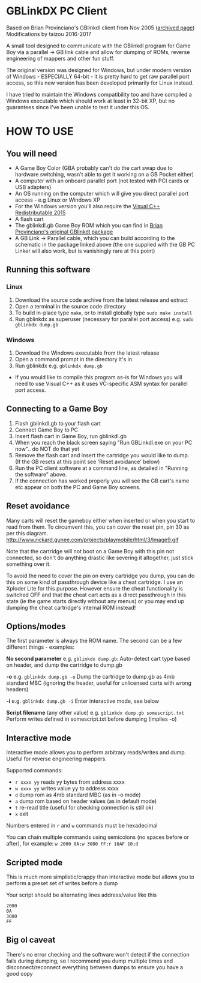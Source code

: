GBLinkDX PC Client
==================
Based on Brian Provinciano's GBlinkdl client from Nov 2005
([archived page](http://web.archive.org/web/20070203014624/http://www.bripro.com/low/hardware/index.php?page=gblinkdl))
Modifications by taizou 2016-2017

A small tool designed to communicate with the GBlinkdl program for Game Boy via a parallel -> GB link cable and allow
for dumping of ROMs, reverse engineering of mappers and other fun stuff.

The original version was designed for Windows, but under modern version of Windows - ESPECIALLY 64-bit - it is pretty
hard to get raw parallel port access, so this new version has been developed primarily for Linux instead.

I have tried to maintain the Windows compatibility too and have compiled a Windows executable which should work at least
in 32-bit XP, but no guarantees since I've been unable to test it under this OS.

HOW TO USE
==========

You will need
-------------

* A Game Boy Color (GBA probably can't do the cart swap due to hardware switching, wasn't able to get it working on a GB
  Pocket either)
* A computer with an onboard parallel port (not tested with PCI cards or USB adapters)
* An OS running on the computer which will give you direct parallel port access - e.g Linux or Windows XP
* For the Windows version you'll also require the 
  [Visual C++ Redistributable 2015](https://www.microsoft.com/en-us/download/details.aspx?id=48145)
* A flash cart
* The gblinkdl.gb Game Boy ROM which you can find in
  [Brian Provinciano's original GBlinkdl package](http://web.archive.org/web/20070203014624/http://www.bripro.com/low/hardware/gblinkdl/files/gblinkdl.zip)
* A GB Link -> Parallel cable, which you can build according to the schematic in the package linked above (the one
  supplied with the GB PC Linker will also work, but is vanishingly rare at this point)

Running this software
--------------------

### Linux
1. Download the source code archive from the latest release and extract
2. Open a terminal in the source code directory
3. To build in-place type `make`, or to install globally type `sudo make install`
4. Run gblinkdx as superuser (necessary for parallel port access) e.g. `sudo gblinkdx dump.gb`

### Windows
1. Download the Windows executable from the latest release
2. Open a command prompt in the directory it's in
3. Run gblinkdx e.g. `gblinkdx dump.gb`

* If you would like to compile this program as-is for Windows you will need to use Visual C++
  as it uses VC-specific ASM syntax for parallel port access.

Connecting to a Game Boy
------------------------

1. Flash gblinkdl.gb to your flash cart
2. Connect Game Boy to PC
3. Insert flash cart in Game Boy, run gblinkdl.gb
4. When you reach the black screen saying "Run GBLinkdl.exe on your PC now".. do NOT do that yet
5. Remove the flash cart and insert the cartridge you would like to dump. (If the GB resets at this point see
   'Reset avoidance' below)
6. Run the PC client software at a command line, as detailed in "Running the software" above.
7. If the connection has worked properly you will see the GB cart's name etc appear on both the PC and Game Boy screens.

Reset avoidance
---------------

Many carts will reset the gameboy either when inserted or when you start to read from them. To circumvent this, you can
cover the reset pin, pin 30 as per this diagram. http://www.rickard.gunee.com/projects/playmobile/html/3/Image9.gif

Note that the cartridge will not boot on a Game Boy with this pin not connected, so don't do anything drastic like
severing it altogether, just stick something over it.

To avoid the need to cover the pin on every cartridge you dump, you can do this on some kind of passthrough device like
a cheat cartridge. I use an Xploder Lite for this purpose. However ensure the cheat functionality is switched OFF and
that the cheat cart acts as a direct passthrough in this state (ie the game starts directly without any menus) or you
may end up dumping the cheat cartridge's internal ROM instead!

Options/modes
-------------

The first parameter is always the ROM name. The second can be a few different things - examples:

**No second parameter** e.g. `gblinkdx dump.gb`:
Auto-detect cart type based on header, and dump the cartridge to dump.gb

**-o** e.g. `gblinkdx dump.gb -o`
Dump the cartridge to dump.gb as 4mb standard MBC (ignoring the header, useful for unlicensed carts with wrong headers)

**-i** e.g. `gblinkdx dump.gb -i`
Enter interactive mode, see below

**Script filename** (any other value) e.g. `gblinkdx dump.gb somescript.txt`
Perform writes defined in somescript.txt before dumping (implies -o)

Interactive mode
----------------

Interactive mode allows you to perform arbitrary reads/writes and dump. Useful for reverse engineering mappers.

Supported commands:
* `r xxxx yy` reads yy bytes from address xxxx
* `w xxxx yy` writes value yy to address xxxx
* `d` dump rom as 4mb standard MBC (as in -o mode)
* `a` dump rom based on header values (as in default mode)
* `t` re-read title (useful for checking connection is still ok)
* `x` exit

Numbers entered in `r` and `w` commands must be hexadecimal

You can chain multiple commands using semicolons (no spaces before or after), for example:
`w 2000 0A;w 3080 FF;r 10AF 10;d`

Scripted mode
-------------

This is much more simplistic/crappy than interactive mode but allows you to perform a preset set of writes before a dump

Your script should be alternating lines address/value like this

```
2000
0A
3080
FF
```

Big ol caveat
-------------

There's no error checking and the software won't detect if the connection fails during dumping, so I recommend you dump
multiple times and disconnect/reconnect everything between dumps to ensure you have a good copy

